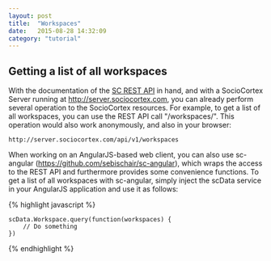```yaml
---
layout: post
title:  "Workspaces"
date:   2015-08-28 14:32:09
category: "tutorial"
---
```


Getting a list of all workspaces
--------------------

With the documentation of the [SC REST API](/documentation/) in hand, and with a SocioCortex Server running at http://server.sociocortex.com, you can already perform several operation to the SocioCortex resources. For example, to get a list of all workspaces, you can use the REST API call "/workspaces/". This operation would also work anonymously, and also in your browser:

    http://server.sociocortex.com/api/v1/workspaces

When working on an AngularJS-based web client, you can also use sc-angular (https://github.com/sebischair/sc-angular), which wraps the access to the REST API and furthermore provides some convenience functions. To get a list of all workspaces with sc-angular, simply inject the scData service in your AngularJS application and use it as follows:

{% highlight javascript %}

    scData.Workspace.query(function(workspaces) {
        // Do something
    })

{% endhighlight %}
